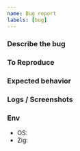 ```yaml
---
name: Bug report
labels: [bug]
---
```


### Describe the bug

### To Reproduce

### Expected behavior

### Logs / Screenshots

### Env
- OS:
- Zig:
